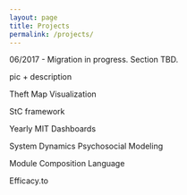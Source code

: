 ```yaml
---
layout: page
title: Projects
permalink: /projects/
---
```


<style type="text/css">
  #content {max-width: 100%;}
  .entry{
    display:flex;
    flex-wrap:wrap;
    justify-content:space-between;
  }
  .entry p{
    width:30%;
    border:1px solid #ddd;
  }

  /*smaller screen sizes*/
  @media all and (max-width: 1999px){
    .entry p{width:46%;}
    .entry p img {width:46%;}
  }
  @media all and (max-width: 1199px){
    .entry p{width:100%;}
    .entry p img {width:50%;height:auto;}
  }
  @media all and (max-width: 899px){
    .entry p img {width:100%;height:auto;}
  }
</style>

06/2017 - Migration in progress. Section TBD.

pic + description

Theft Map Visualization

StC framework  

Yearly MIT Dashboards  

System Dynamics Psychosocial Modeling  

Module Composition Language  

Efficacy.to
